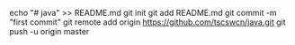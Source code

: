 echo "# java" >> README.md
git init
git add README.md
git commit -m "first commit"
git remote add origin https://github.com/tscswcn/java.git
git push -u origin master
